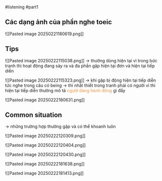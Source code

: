 #listening #part1

## Các dạng ảnh của phần nghe toeic 
![[Pasted image 20250221180619.png]]

## Tips 
![[Pasted image 20250222115038.png]]
-> thường dùng hiện tại vì trong bức tranh thì hoạt động đang sảy ra và đa phần gặp hiện tại đơn và hiện tại tiếp diễn

![[Pasted image 20250222115323.png]]
-> khi gặp bị động hiện tại tiếp diễn tức nghe trong câu có being -> thì nhất thiết trong tranh phải có người vì thì hiện tại tiếp diễn thường mô tả <font color="#f79646">người đang hành động</font> gì đấy

![[Pasted image 20250222180631.png]]
## Common situation 
-> những trường hợp thường gặp và có thể khoanh luôn

![[Pasted image 20250222120309.png]]

![[Pasted image 20250222120404.png]]

![[Pasted image 20250222120430.png]]

![[Pasted image 20250222181638.png]]

![[Pasted image 20250222181413.png]]



